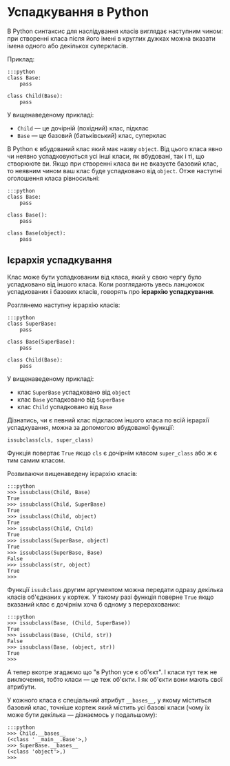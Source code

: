 # Успадкування в Python

В Python синтаксис для наслідування класів виглядає наступним чином: 
при створенні класа після його імені в круглих дужках можна вказати імена одного або декількох суперкласів. 

Приклад:

	:::python
	class Base:
		pass
	
	class Child(Base):
		pass
		
У вищенаведеному прикладі: 

- `Child` — це дочірній (похідний) клас, підклас
- `Base` — це базовий (батьківський) клас, суперклас

В Python є вбудований клас який має назву `object`. 
Від цього класа явно чи неявно успадковуються усі інші класи, 
як вбудовані, так і ті, що створююте ви. 
Якщо при створенні класа ви не вказуєте базовий клас, 
то неявним чином ваш клас буде успадковано від `object`. 
Отже наступні оголошення класа рівносильні: 

	:::python
	class Base:
		pass
		
	class Base():
		pass
		
	class Base(object):
		pass
		
		
## Ієрархія успадкування

Клас може бути успадкованим від класа, 
який у свою чергу було успадковано від іншого класа. 
Коли розглядають увесь ланцюжок успадкованих і базових класів, 
говорять про **ієрархію успадкування**. 

Розглянемо наступну ієрархію класів: 

	:::python
	class SuperBase:
		pass

	class Base(SuperBase):
		pass
		
	class Child(Base):
		pass
	
У вищенаведеному прикладі: 

- клас `SuperBase` успадковано від `object`
- клас `Base` успадковано від `SuperBase`
- клас `Child` успадковано від `Base`

Дізнатись, чи є певний клас підкласом іншого класа по всій ієрархії успадкування, 
можна за допомогою вбудованої функції: 

	issubclass(cls, super_class)
	 
Функція повертає `True` якщо `cls` є дочірнім класом `super_class` або ж є тим самим класом. 

Розвиваючи вищенаведену ієрархію класів: 

	:::python
	>>> issubclass(Child, Base)
	True
	>>> issubclass(Child, SuperBase)
	True
	>>> issubclass(Child, object)
	True
	>>> issubclass(Child, Child)
	True
	>>> issubclass(SuperBase, object)
	True
	>>> issubclass(SuperBase, Base)
	False
	>>> issubclass(str, object)
	True
	>>>

Функції `issubclass` другим аргументом можна передати одразу декілька класів об'єднаних у кортеж. 
У такому разі функція поверне `True` якщо вказаний клас є дочірнім хоча б одному з перерахованих: 

	:::python
	>>> issubclass(Base, (Child, SuperBase))
	True
	>>> issubclass(Base, (Child, str))
	False
	>>> issubclass(Base, (object, str))
	True
	>>>

А тепер вкотре згадаємо що "в Python усе є об'єкт". 
І класи тут теж не виключення, тобто класи — це теж об'єкти. 
І як об'єкти вони мають свої атрибути. 

У кожного класа є спеціальний атрибут `__bases__`, 
у якому міститься базовий клас, точніше кортеж який містить усі базові класи 
(чому їх може бути декілька — дізнаємось у подальшому): 

	:::python
	>>> Child.__bases__
	(<class '__main__.Base'>,)
	>>> SuperBase.__bases__
	(<class 'object'>,)
	>>>
